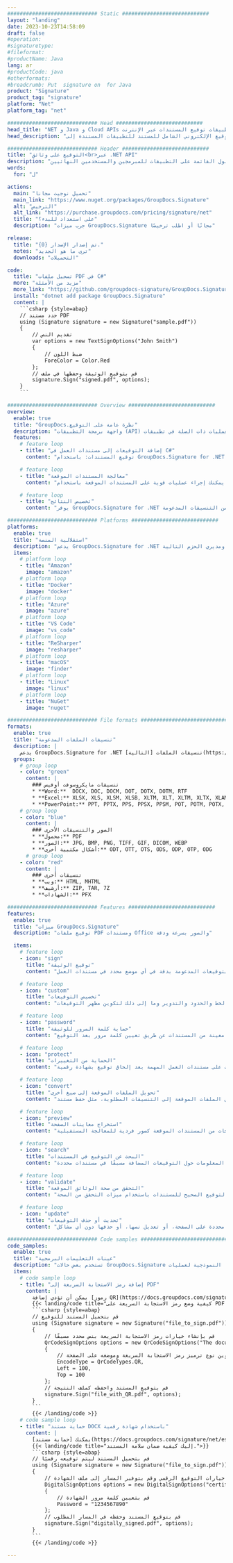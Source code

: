 ```yaml
---
############################# Static ############################
layout: "landing"
date: 2023-10-23T14:58:09
draft: false
#operation: 
#signaturetype: 
#fileformat: 
#productName: Java
lang: ar
#productCode: java
#otherformats: 
#breadcrumb: Put  signature on  for Java
product: "Signature"
product_tag: "signature"
platform: "Net"
platform_tag: "net"

############################# Head ############################
head_title: "NET و Java و Cloud APIs وتطبيقات توقيع المستندات عبر الإنترنت"
head_description: "احصل على حل التوقيع الإلكتروني الشامل للمستند للتطبيقات المستندة إلى .NET و Java والتطبيقات المستندة إلى السحابة. قم بتوقيع تنسيقات المستندات الشائعة عبر الإنترنت باستخدام ميزة السحب والإفلات البسيطة"

############################# Header ############################
title: "التوقيع على وثائق<br>عبر .NET API"
description: "قم بتوقيع المستندات والصور الرقمية على أي نظام أساسي باستخدام واجهات برمجة التطبيقات المرنة والحلول القائمة على التطبيقات للمبرمجين والمستخدمين النهائيين."
words:
  for: "ل"

actions:
  main: "تحميل نوجيت مجانا"
  main_link: "https://www.nuget.org/packages/GroupDocs.Signature"
  alt: "الترخيص"
  alt_link: "https://purchase.groupdocs.com/pricing/signature/net"
  title: "على استعداد للبدء؟"
  description: "جرب ميزات GroupDocs.Signature مجانًا أو اطلب ترخيصًا"

release:
  title: "تم إصدار الإصدار {0}."
  notes: "ترى ما هو الجديد"
  downloads: "التحميلات"

code:
  title: "تسجيل ملفات PDF في C#"
  more: "مزيد من الأمثلة"
  more_link: "https://github.com/groupdocs-signature/GroupDocs.Signature-for-.NET"
  install: "dotnet add package GroupDocs.Signature"
  content: |
    ```csharp {style=abap}   
    // حدد مستند PDF
    using (Signature signature = new Signature("sample.pdf"))
    {
        // تقديم النص
        var options = new TextSignOptions("John Smith")
        {
            // ضبط اللون
            ForeColor = Color.Red
        };
        // قم بتوقيع الوثيقة وحفظها في ملف
        signature.Sign("signed.pdf", options);
    }
    ```

############################# Overview ############################
overview:
  enable: true
  title: "GroupDocs.نظرة عامة على التوقيع"
  description: "واجهة برمجة التطبيقات (API) لتنفيذ توقيع المستندات والعمليات ذات الصلة في تطبيقات .NET"
  features:
    # feature loop
    - title: "إضافة التوقيعات إلى مستندات العمل في C#"
      content: "توقيع المستندات: باستخدام GroupDocs.Signature for .NET، يمكنك إضافة أنواع مختلفة من التوقيعات، مثل النصوص والصور والرموز الشريطية والشهادات الرقمية، إلى مستندات PDF وOffice. تسمح لك واجهة برمجة التطبيقات (API) هذه بتوقيع مستنداتك باستخدام أي نوع بيانات تقريبًا، بما في ذلك البيانات التعريفية المخفية."

    # feature loop
    - title: "معالجة المستندات الموقعة"
      content: "معالجة إضافية: يمكنك إجراء عمليات قوية على المستندات الموقعة باستخدام GroupDocs.Signature. يتضمن ذلك البحث عن التوقيعات الموجودة ضمن مستندات الأعمال والتحقق منها باستخدام معايير محددة. بالإضافة إلى ذلك، يمكنك استرداد معلومات المستند ومعاينة الصفحات من خلال .NET API."

    # feature loop
    - title: "تخصيص النتائج"
      content: "يوفر GroupDocs.Signature for .NET خيارات تخصيص واسعة النطاق. يمكنك وضع التوقيعات بدقة في أي مكان على صفحة المستند وضبط مظهرها باستخدام مجموعة متنوعة من الإعدادات. علاوة على ذلك، تدعم واجهة برمجة التطبيقات هذه حفظ المستندات التي تمت معالجتها في مجموعة واسعة من التنسيقات المدعومة."

############################# Platforms ############################
platforms:
  enable: true
  title: "استقلالية المنصة"
  description: "يدعم GroupDocs.Signature for .NET أنظمة التشغيل وأطر العمل ومديري الحزم التالية"
  items:
    # platform loop
    - title: "Amazon"
      image: "amazon"
    # platform loop
    - title: "Docker"
      image: "docker"
    # platform loop
    - title: "Azure"
      image: "azure"
    # platform loop
    - title: "VS Code"
      image: "vs_code"
    # platform loop
    - title: "ReSharper"
      image: "resharper"
    # platform loop
    - title: "macOS"
      image: "finder"
    # platform loop
    - title: "Linux"
      image: "linux"
    # platform loop
    - title: "NuGet"
      image: "nuget"

############################# File formats ############################
formats:
  enable: true
  title: "تنسيقات الملفات المدعومة"
  description: |
    يدعم GroupDocs.Signature for .NET تنسيقات الملفات [التالية](https://docs.groupdocs.com/signature/net/supported-document-formats/) العمليات باستخدام.
  groups:
    # group loop
    - color: "green"
      content: |
        ### تنسيقات مايكروسوفت أوفيس
        * **Word:**  DOCX, DOC, DOCM, DOT, DOTX, DOTM, RTF
        * **Excel:** XLSX, XLS, XLSM, XLSB, XLTM, XLT, XLTM, XLTX, XLAM, SXC, SpreadsheetML
        * **PowerPoint:** PPT, PPTX, PPS, PPSX, PPSM, POT, POTM, POTX, PPTM
    # group loop
    - color: "blue"
      content: |
        ### الصور والتنسيقات الأخرى
        * **محمول:** PDF
        * **الصور:** JPG, BMP, PNG, TIFF, GIF, DICOM, WEBP
        * **أشكال مكتبية أخرى:** ODT, OTT, OTS, ODS, ODP, OTP, ODG
      # group loop
    - color: "red"
      content: |
        ### تنسيقات أخرى
        * **ويب:** HTML, MHTML
        * **أرشيف:** ZIP, TAR, 7Z
        * **الشهادات:** PFX

############################# Features ############################
features:
  enable: true
  title: "ميزات GroupDocs.Signature"
  description: "توقيع ملفات PDF ومستندات Office والصور بسرعة ودقة"

  items:
    # feature loop
    - icon: "sign"
      title: "توقيع الوثيقة"
      content: "أضف واحدًا أو أكثر من أنواع التوقيعات المدعومة بدقة في أي موضع محدد في مستندات العمل."

    # feature loop
    - icon: "custom"
      title: "تخصيص التوقيعات"
      content: "استخدم ميزات مثل اللون والخط والحدود والتدوير وما إلى ذلك لتكوين مظهر التوقيعات."

    # feature loop
    - icon: "password"
      title: "حماية كلمة المرور للوثيقة"
      content: "تأمين أنواع معينة من المستندات عن طريق تعيين كلمة مرور بعد التوقيع."

    # feature loop
    - icon: "protect"
      title: "الحماية من التغييرات"
      content: "منع إجراء تغييرات على مستندات العمل المهمة بعد إلحاق توقيع بشهادة رقمية."

    # feature loop
    - icon: "convert"
      title: "تحويل الملفات الموقعة إلى صيغ أخرى"
      content: "تحويل الملفات الموقعة إلى التنسيقات المطلوبة، مثل حفظ مستند Word كملف PDF."

    # feature loop
    - icon: "preview"
      title: "استخراج معاينات الصفحة"
      content: "استخرج الصفحات من المستندات الموقعة كصور فردية للمعالجة المستقبلية."

    # feature loop
    - icon: "search"
      title: "البحث عن التوقيع في المستندات"
      content: "استرجاع المعلومات حول التوقيعات المضافة مسبقًا في مستندات محددة."

    # feature loop
    - icon: "validate"
      title: "التحقق من صحة الوثائق الموقعة"
      content: "تحقق من التوقيع الصحيح للمستندات باستخدام ميزات التحقق من الصحة."

    # feature loop
    - icon: "update"
      title: "تحديث أو حذف التوقيعات"
      content: "يمكنك بسهولة تغيير موضع توقيعات محددة على الصفحة، أو تعديل نصها، أو حذفها دون أي مشاكل."

############################# Code samples ############################
code_samples:
  enable: true
  title: "عينات التعليمات البرمجية"
  description: "تستخدم بعض حالات GroupDocs.Signature النموذجية لعمليات .NET"
  items:
    # code sample loop
    - title: "إضافة رمز الاستجابة السريعة إلى PDF"
      content: |
        يمكن أن تؤدي إضافة [رموز QR](https://docs.groupdocs.com/signature/net/esign-document-with-qr-code-signature/) إلى صفحات محددة من مستندات PDF إلى تحسين العمليات التجارية. فيما يلي مثال لكيفية إضافة رمز الاستجابة السريعة باستخدام GroupDocs.Signature.
        {{< landing/code title="كيفية وضع رمز الاستجابة السريعة على PDF.">}}
        ```csharp {style=abap}
        // قم بتحميل المستند للتوقيع
        using (Signature signature = new Signature("file_to_sign.pdf"))
        {
            // قم بإنشاء خيارات رمز الاستجابة السريعة بنص محدد مسبقًا
            QrCodeSignOptions options = new QrCodeSignOptions("The document is approved by John Smith")
            {
                // قم بتكوين نوع ترميز رمز الاستجابة السريعة وموضعه على الصفحة
                EncodeType = QrCodeTypes.QR,
                Left = 100,
                Top = 100
            };
            // قم بتوقيع المستند واحفظه كملف النتيجة
            signature.Sign("file_with_QR.pdf", options);
        }
        ```
        {{< /landing/code >}}
    # code sample loop
    - title: "حماية مستند DOCX باستخدام شهادة رقمية"
      content: |
        يمكنك [حماية مستند](https://docs.groupdocs.com/signature/net/esign-document-with-digital-signature/) باستخدام التوقيعات الشخصية أو توقيعات الشركة المخزنة كشهادات رقمية. ولا يمكن تعديل هذه المستندات المحمية دون إبطال التوقيع.
        {{< landing/code title="إليك كيفية ضمان سلامة المستند.">}}
        ```csharp {style=abap}   
        // قم بتحميل المستند ليتم توقيعه رقميًا
        using (Signature signature = new Signature("file_to_sign.pdf"))
        {
            // حدد خيارات التوقيع الرقمي وقم بتوفير المسار إلى ملف الشهادة
            DigitalSignOptions options = new DigitalSignOptions("certificate.pfx")
            {
                // قم بتعيين كلمة مرور الشهادة
                Password = "1234567890"
            };
            // قم بتوقيع المستند وحفظه في المسار المطلوب
            signature.Sign("digitally_signed.pdf", options);
        }
        ```
        {{< /landing/code >}}

---
```

